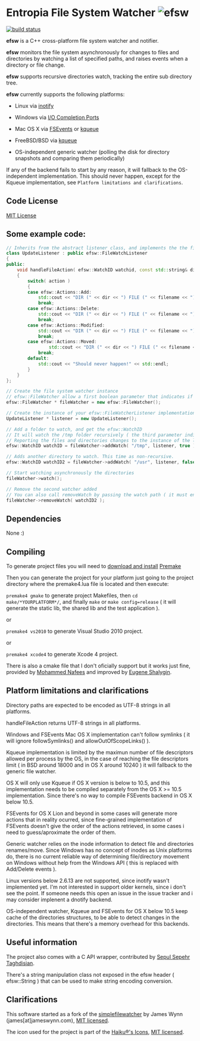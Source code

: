 Entropia File System Watcher ![efsw](https://web.ensoft.dev/efsw/efsw-logo.svg)
============================

[![build status](https://img.shields.io/github/workflow/status/SpartanJ/efsw/build)](https://github.com/SpartanJ/efsw/actions?query=workflow%3Abuild)

**efsw** is a C++ cross-platform file system watcher and notifier.

**efsw** monitors the file system asynchronously for changes to files and directories by watching a list of specified paths, and raises events when a directory or file change.

**efsw** supports recursive directories watch, tracking the entire sub directory tree.

**efsw** currently supports the following platforms:

* Linux via [inotify](http://en.wikipedia.org/wiki/Inotify)

* Windows via [I/O Completion Ports](http://en.wikipedia.org/wiki/IOCP)

* Mac OS X via [FSEvents](http://en.wikipedia.org/wiki/FSEvents) or [kqueue](http://en.wikipedia.org/wiki/Kqueue)

* FreeBSD/BSD via [kqueue](http://en.wikipedia.org/wiki/Kqueue)

* OS-independent generic watcher
(polling the disk for directory snapshots and comparing them periodically)

If any of the backend fails to start by any reason, it will fallback to the OS-independent implementation.
This should never happen, except for the Kqueue implementation, see `Platform limitations and clarifications`.

**Code License**
--------------
[MIT License](http://www.opensource.org/licenses/mit-license.php)

**Some example code:**
--------------------

```c++
// Inherits from the abstract listener class, and implements the the file action handler
class UpdateListener : public efsw::FileWatchListener
{
public:
	void handleFileAction( efsw::WatchID watchid, const std::string& dir, const std::string& filename, efsw::Action action, std::string oldFilename ) override
	{
		switch( action )
		{
		case efsw::Actions::Add:
			std::cout << "DIR (" << dir << ") FILE (" << filename << ") has event Added" << std::endl;
			break;
		case efsw::Actions::Delete:
			std::cout << "DIR (" << dir << ") FILE (" << filename << ") has event Delete" << std::endl;
			break;
		case efsw::Actions::Modified:
			std::cout << "DIR (" << dir << ") FILE (" << filename << ") has event Modified" << std::endl;
			break;
		case efsw::Actions::Moved:
				std::cout << "DIR (" << dir << ") FILE (" << filename << ") has event Moved from (" << oldFilename << ")" << std::endl;
			break;
		default:
			std::cout << "Should never happen!" << std::endl;
		}
	}
};

// Create the file system watcher instance
// efsw::FileWatcher allow a first boolean parameter that indicates if it should start with the generic file watcher instead of the platform specific backend
efsw::FileWatcher * fileWatcher = new efsw::FileWatcher();

// Create the instance of your efsw::FileWatcherListener implementation
UpdateListener * listener = new UpdateListener();

// Add a folder to watch, and get the efsw::WatchID
// It will watch the /tmp folder recursively ( the third parameter indicates that is recursive )
// Reporting the files and directories changes to the instance of the listener
efsw::WatchID watchID = fileWatcher->addWatch( "/tmp", listener, true );

// Adds another directory to watch. This time as non-recursive.
efsw::WatchID watchID2 = fileWatcher->addWatch( "/usr", listener, false );

// Start watching asynchronously the directories
fileWatcher->watch();

// Remove the second watcher added
// You can also call removeWatch by passing the watch path ( it must end with an slash or backslash in windows, since that's how internally it's saved )
fileWatcher->removeWatch( watchID2 );
```

**Dependencies**
--------------
None :)

**Compiling**
------------
To generate project files you will need to [download and install](http://industriousone.com/premake/download) [Premake](http://industriousone.com/what-premake)

Then you can generate the project for your platform just going to the project directory where the premake4.lua file is located and then execute:

`premake4 gmake` to generate project Makefiles, then `cd make/*YOURPLATFORM*/`, and finally `make` or `make config=release` ( it will generate the static lib, the shared lib and the test application ).

or 

`premake4 vs2010` to generate Visual Studio 2010 project.

or

`premake4 xcode4` to generate Xcode 4 project.

There is also a cmake file that I don't oficially support but it works just fine, provided by [Mohammed Nafees](https://github.com/mnafees) and improved by [Eugene Shalygin](https://github.com/zeule).

**Platform limitations and clarifications**
-------------------------------------------

Directory paths are expected to be encoded as UTF-8 strings in all platforms.

handleFileAction returns UTF-8 strings in all platforms.

Windows and FSEvents Mac OS X implementation can't follow symlinks ( it will ignore followSymlinks() and allowOutOfScopeLinks() ).

Kqueue implementation is limited by the maximun number of file descriptors allowed per process by the OS, in the case of reaching the file descriptors limit ( in BSD around 18000 and in OS X around 10240 ) it will fallback to the generic file watcher.

OS X will only use Kqueue if OS X version is below to 10.5, and this implementation needs to be compiled separately from the OS X >= 10.5 implementation. Since there's no way to compile FSEvents backend in OS X below 10.5.

FSEvents for OS X Lion and beyond in some cases will generate more actions that in reality ocurred, since fine-grained implementation of FSEvents doesn't give the order of the actions retrieved, in some cases i need to guess/aproximate the order of them.

Generic watcher relies on the inode information to detect file and directories renames/move. Since Windows has no concept of inodes as Unix platforms do, there is no current reliable way of determining file/directory movement on Windows without help from the Windows API ( this is replaced with Add/Delete events ).

Linux versions below 2.6.13 are not supported, since inotify wasn't implemented yet. I'm not interested in support older kernels, since i don't see the point. If someone needs this open an issue in the issue tracker and i may consider implenent a dnotify backend.

OS-independent watcher, Kqueue and FSEvents for OS X below 10.5 keep cache of the directories structures, to be able to detect changes in the directories. This means that there's a memory overhead for this backends.

**Useful information**
--------------------
The project also comes with a C API wrapper, contributed by [Sepul Sepehr Taghdisian](https://github.com/septag).

There's a string manipulation class not exposed in the efsw header ( efsw::String ) that can be used to make string encoding conversion.


**Clarifications**
----------------

This software started as a fork of the [simplefilewatcher](http://code.google.com/p/simplefilewatcher/) by James Wynn (james[at]jameswynn.com), [MIT licensed](http://www.opensource.org/licenses/mit-license.html).

The icon used for the project is part of the [Haiku®'s Icons](http://www.haiku-inc.org/haiku-icons.html), [MIT licensed](http://www.opensource.org/licenses/mit-license.html).
